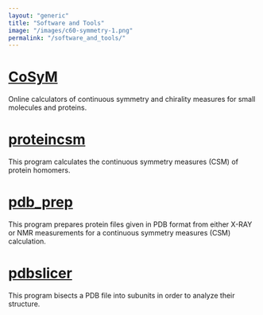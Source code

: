 ```yaml
---
layout: "generic"
title: "Software and Tools"
image: "/images/c60-symmetry-1.png"
permalink: "/software_and_tools/"
---
```

  
  
  

# [CoSyM](http://csm.ouproj.org.il/)
Online calculators of continuous symmetry and chirality measures for small molecules and proteins.

# [proteincsm](https://github.com/continuous-symmetry/proteincsm)
This program calculates the continuous symmetry measures (CSM) of protein homomers.

# [pdb_prep](https://sagivba.github.io/pdb_prep/)
This program prepares protein files given in PDB format from either X-RAY or NMR measurements for a continuous symmetry measures (CSM) calculation.

# [pdbslicer](https://continuous-symmetry.github.io/pdbslicer/)
This program bisects a PDB file into subunits in order to analyze their structure. 

